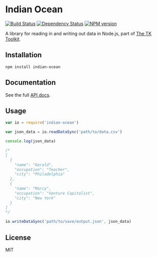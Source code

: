 Indian Ocean
============

[![Build Status](https://secure.travis-ci.org/mhkeller/indian-ocean.png?branch=master)](http://travis-ci.org/mhkeller/indian-ocean) [![Dependency Status](https://gemnasium.com/mhkeller/indian-ocean.png)](https://gemnasium.com/mhkeller/indian-ocean) [![NPM version](https://badge.fury.io/js/indian-ocean.png)](http://badge.fury.io/js/indian-ocean)

A library for reading in and writing out data in Node.js, part of [The TK Toolkit](https://github.com/mhkeller/tktk).

Installation
------------

````
npm install indian-ocean
````

Documentation
-------------

See the full [API docs](http://mhkeller.github.io/indian-ocean/docs/).

Usage
-----

````js
var io = require('indian-ocean')

var json_data = io.readDataSync('path/to/data.csv')

console.log(json_data)

/*
[
  {
    "name": "Gerald",
    "occupation": "Teacher",
    "city": "Philadelphia"
  },
  {
    "name": "Marcy",
    "occupation": "Venture Capitalist",
    "city": "New York"
  }
]
*/

io.writeDataSync('path/to/save/output.json', json_data)
````

License
-------

MIT 
